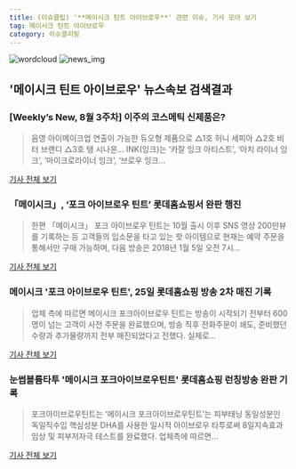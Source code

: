 ```yaml
---
title: (이슈클립) '**메이시크 틴트 아이브로우**' 관련 이슈, 기사 모아 보기
tag: 메이시크 틴트 아이브로우
category: 이슈클리핑
---
```

![wordcloud](https://s3.ap-northeast-2.amazonaws.com/lyrics101-wordcloud/2018-08-31-1535714071.png)
![news_img](https://user-images.githubusercontent.com/42597476/44507050-1206f400-a6e4-11e8-8d98-7ffbfebb353f.png)
## **'**메이시크 틴트 아이브로우**'** 뉴스속보 검색결과
### [Weekly’s New, 8월 3주차] 이주의 코스메틱 신제품은?

>음영 아이메이크업 연출이 가능한 듀오형 제품으로 △1호 허니 세피아 △2호 비터 브랜디 △3호 탱 시나몬... INK(잉크)는 ‘카잘 잉크 아티스트’, ‘아치 라이너 잉크’, ‘마이크로라이너 잉크’, ‘브로우 잉크...

<a href="http://www.mhj21.com/sub_read.html?uid=115877&section=sc243" target="_blank">기사 전체 보기</a>

### 「메이시크」, ‘포크 아이브로우 틴트’ 롯데홈쇼핑서 완판 행진

>한편 「메이시크」 포크 아이브로우 틴트는 10월 출시 이후 SNS 영상 200만뷰를 기록하는 등 고객들의 입소문을 타고 있는 핫 아이템으로 현재는 예약 주문을 통해서만 구매 가능하며, 다음 방송은 2018년 1월 5일 오전 7시...

<a href="http://www.fashionbiz.co.kr/TN/?cate=2&recom=2&idx=164397" target="_blank">기사 전체 보기</a>

### 메이시크 '포크 아이브로우 틴트', 25일 롯데홈쇼핑 방송 2차 매진 기록

>업체 측에 따르면 메이시크 포크아이브로우 틴트는 방송이 시작되기 전부터 600명이 넘는 고객이 사전 주문을 완료했으며, 방송 직후 전화주문이 쇄도, 준비했던 수량과 추가물량까지 전부 매진되었다고 전했다. 실제로...

<a href="http://www.queen.co.kr/news/articleView.html?idxno=216667" target="_blank">기사 전체 보기</a>

### 눈썹볼륨타투 '메이시크 포크아이브로우틴트' 롯데홈쇼핑 런칭방송 완판 기록

>포크아이브로우틴트는 ‘메이시크 포크아이브로우틴트’는 피부태닝 동일성분인 독일직수입 핵심성분 DHA를 사용한 일시적 아이브로우 타투로써 8일지속효과 임상 및 피부저자극 테스트를 완료했다. 업체측에 따르면...

<a href="http://www.dailysecu.com/?mod=news&act=articleView&idxno=25442" target="_blank">기사 전체 보기</a>


